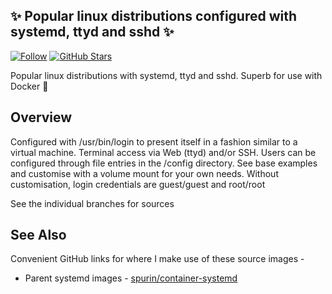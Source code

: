 ## ✨ Popular linux distributions configured with systemd, ttyd and sshd ✨

[![Follow](https://shields.io/twitter/follow/jamesspurin?label=Follow)](https://twitter.com/jamesspurin)
[![GitHub Stars](https://shields.io/docker/pulls/spurin/container-systemd-sshd-ttyd)](https://hub.docker.com/r/spurin/container-systemd-sshd-ttyd)

Popular linux distributions with systemd, ttyd and sshd.  Superb for use with Docker 🐋

## Overview

Configured with /usr/bin/login to present itself in a fashion similar to a virtual machine.  Terminal access via Web (ttyd) and/or SSH.  Users can be configured through file entries in the /config directory.  See base examples and customise with a volume mount for your own needs.  Without customisation, login credentials are guest/guest and root/root

See the individual branches for sources

## See Also

Convenient GitHub links for where I make use of these source images -

* Parent systemd images - [spurin/container-systemd](https://github.com/spurin/container-systemd)
